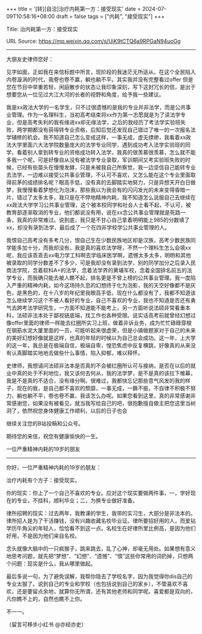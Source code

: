 +++
title = '[转][自洽]治疗内耗第一方：接受现实'
date = 2024-07-09T10:58:16+08:00
draft = false
tags = ["内耗", "接受现实"]
+++

Title: 治内耗第一方：接受现实

URL Source: https://mp.weixin.qq.com/s/UiK9tCTQ6a9RPGaN94uoGg


-----------------

大朋友史律师您好：

见字如面，正如我在来信标题中所言，现阶段的我迷茫无所适从，在这个全民陷入内卷漩涡的时代，我卷也卷不赢，躺也躺不平。其实我并没有完整看过offer 但是您在节目中举重若轻，闲庭散步的状态让我印象深刻，写下这封冗长的信，是出于想要您从一位见过大江大河的长者的视野和角度，给予我一些建议。

我是xx政法大学的一名学生，只不过很遗憾的是我的专业并非法学，而是公共事业管理。作为一名理科生，当初高考结束将xx作为第一志愿就是为了读法学专业，但是高考失利的我有缘进xx却无缘法学，之后的我经历了考法学实验班失败，两学期都没有获得转专业资格，后知后觉还发现自己错过了唯一的一次报名法学辅修的机会。我不知道自己怎么变成这样，一事无成，虚无缥缈，我看着xx政法大学里面六大法学院数量庞大的法学专业同学，遇到成功考入法学实验班的同学，看着别人拿到转专业的资格成功转入法学，我真的很羡慕很羡慕，怎么就不能多我一个呢，可是好像自从没有被法学专业录取，军训期间又考实验班失败的时候，已经有些苗头在慢慢发酵，只是未被我自己所察觉，我一边坚信自己能转专业去法学，一边难以接受公共事业管理，不认可不喜欢，又怎么能在这个专业里面取得前茅的成绩排名呢？眼高手低，没有真的去脚踏实地努力，只是异想天开白日做梦，我慢慢看着梦想化为泡沫，那些我以为我会有的闪闪发光的未来变得昏暗一片，错过了太多太多，我只是在不停地精神内耗，我不知道怎么说服自己去继续在xx政法大学学习公共事业管理，这个被本校同学和社会人士看不起，不认可，被教育部逐渐取消的专业，他们都说没有用，说在xx念公共事业管理就是死路一条，我真的非常难过。说到底，我只是不甘心自己拿着明明能上985的分数填了xx，却没有录到法学，最后成了一个在四非学校学公共事业管理的人。

我恨自己高考没有多考几分，恨自己生在少数民族地区却是汉族，高考少数民族同学能多加十分，而我却没有。我是真的喜欢法学呀，不然一个理科生怎么会填xx呢，我应该乖乖去xx电力学工科啊去学临床医学啊，遗憾太多太多，明明和其他被录取的同学分数差不了多少，可是我却没有录到法学，别的同学加分之后录入民商法学院，念着软科A+的法学，念着法学界的黄埔军校，念着全国排名前五的法学专业，而我确只能去被人瞧不起，排名更是不曾上榜的公共事业管理。我一度陷入严重的精神内耗，如今这场持久息的幻想终于化为泡影，我的天空好像都不是灰色，是黑色的，在十八岁的年纪里我眼高手低，现在什么都没有了，我都不知道该怎么继续学习这个不被人看好的专业，自己不喜欢的专业，我也不知道是否还有勇气去跨考法学研究生，一方面不知道能不能考上，另一方面听说法硕非常看重本科，法硕非法本处于鄙视链底端，找工作也各种受限。说实话高考前就曾经幻想过像offer里面的律师一样能去红圈所实习上班，做着非诉业务，成为忙忙碌碌穿梭在钢筋水泥大厦里面的一员，可能听起来很虚荣，但是小镇做题家对于自己的未来的美好幻想好像就是这样，也真的年轻的时候以为自己总会成功。这一年，上大学的这一年，我总是在极端自信，极端自卑，惶恐焦虑中反复横跳，好像真的从来没有认真脚踏实地地去做些什么事情，陷入抑郁，难以释怀。

史律师，我想请问法硕非法本是否真的不会被红圈所认可与接纳，是否在以后的就业中真的处于不利地位，我又该何去何从，我的法学梦，是不是真的该拉下帷幕，我是不是真的不适合，没有缘分啊。很难过，我都快忘记那些意气风发的我的样子，现在的我，是自己都不喜欢的颓靡，一事无成，一蹶不振，不自律不积极不努力，躺也躺不平，卷也卷不赢，我该怎么办呢。如果您看到这里，真的非常感谢非常感谢您，如果没有被看见，就当我写给自己的吧，很抱歉擅自做主把您这里当树洞了，依然祝您身体健康工作顺利，以后的日子也会

继续关注您的B站投稿和公众号。

期待您的来信，祝您有健康愉快的一生。

一位严重精神内耗的19岁的朋友

* * *

你好，一位严重精神内耗的19岁的朋友：

治疗内耗有个方子：接受现实。

你的现实：你上了一个自己不喜欢的专业。应对这个现实要做两件事，一，学好现在的专业，不挂科，顺利毕业；二，为换专业做好准备。

律所招聘的现实：过去两年，我教课的学生，我带的实习生，大部分是非法本的。律所招人是为了干活赚钱，没有兴趣收藏名校毕业证。律所要招好用的人，而爱钻学历牛角尖的年轻人，恰恰看不到这一点。名校生在好律所里比例高，是因为他们好用，不是因为他们来自名校。

念头就像大脑中的一只疯猴子，跳来跳去，乱了心神，却毫无用处。如果想有意义地思考问题，就先把“梦想”、“幻想”、“遗憾”、“恨”这些你常用的词扔掉，只想两个问题：现实是什么，我从哪里做起。

最后多说一句，为了避免误解，我帮你隐去了学校名字，因为我觉得你dis自己的专业太狠了。说到自己的专业和学校（也包括说到自己的家乡），不管喜欢不喜欢，还是要留点余地，就算你无所谓，还有其他老师和同学呢。喜爱都是双向的，凡你瞧不上的，自然也瞧不上你。

不一一。

（留言可移步小红书 @亦经亦史）
